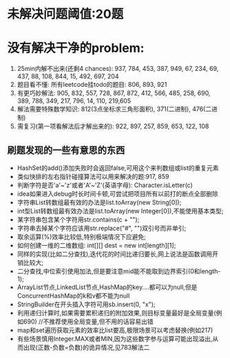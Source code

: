 # 未解决问题阈值:20题
# 没有解决干净的problem:
1. 25min内解不出来(还剩4 chances): 937, 784, 453, 387, 949, 67, 234, 69, 437, 88, 108, 844, 15, 492, 697, 204
2. 题目看不懂: 所有leetcode挂todo的题目: 806, 893, 921
3. 有更巧妙解法: 905, 832, 557, 728, 867, 872, 412, 566, 485, 258, 690, 389, 788, 349, 217, 796, 14, 110, 219,605
4. 解法需要特殊数学知识: 812(3点坐标求三角形面积), 371(二进制), 476(二进制)
5. 需复习(第一项看解法后才解出来的): 922, 897, 257, 859, 653, 122, 108


## 刷题发现的一些有意思的东西
- HashSet的add()添加失败时会返回false,可用这个来判数组或list的重复元素
- 类似快排的左右指针碰撞算法可以用来解决的题:917, 859
- 判断字符是否'a'~'z'或者'A'~'Z'(英语字母): Character.isLetter(c)
- idea如果进入debug时长时间卡顿,可尝试把项目所有以前打的断点全部删除
- 字符串List转数组最有效的办法是list.toArray(new String[0]);
- int型List转数组最有效办法是list.toArray(new Integer[0]),不能使用基本类型;
- 某字符串包含某个字符用str.contains(c + "");
- 字符串去掉某个字符应该用str.replace("#", "")双引号而非单引;
- 取余运算(%)效率比较低,特别极端情况下应避免;
- 如何创建一维的二维数组: int[][] dest = new int[length][1];
- 同样的实现(比如二分查找),迭代花的时间比递归要长,网上说法是函数调用开销比较大;
- 二分查找,中位索引使用加法,但是要注意mid能不能取到边界索引(0和length-1);
- ArrayList节点,LinkedList节点,HashMap的key....都可以为null,但是ConcurrentHashMap的k和v都不能为null
- StringBuilder在开头插入字符可用sb.insert(0, "x");
- 利用递归计算时,如果需要累积递归的附加效果,则目标变量最好是全局变量(例如690) //不推荐使用全局变量,但不用的话容易出错
- map和set遍历获取元素的效率比list要高,极限场景可以考虑替换(例如217)
- 有些场景慎用Integer.MAX或者MIN,因为这些数字参与运算可能出现溢出,从而出现(正数-负数=负数)的诡异情况,见783解法二
